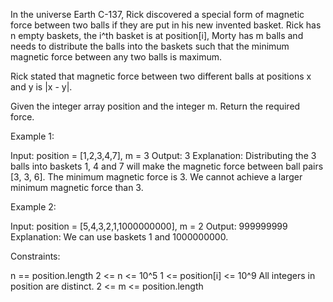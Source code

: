 In the universe Earth C-137, Rick discovered a special form of magnetic force
between two balls if they are put in his new invented basket. Rick has n
empty baskets, the i^th basket is at position[i], Morty has m balls and needs
to distribute the balls into the baskets such that the minimum magnetic force
between any two balls is maximum.

Rick stated that magnetic force between two different balls at positions x
and y is |x - y|.

Given the integer array position and the integer m. Return the required
force.


Example 1:


Input: position = [1,2,3,4,7], m = 3
Output: 3
Explanation: Distributing the 3 balls into baskets 1, 4 and 7 will make the
magnetic force between ball pairs [3, 3, 6]. The minimum magnetic force is 3.
We cannot achieve a larger minimum magnetic force than 3.


Example 2:


Input: position = [5,4,3,2,1,1000000000], m = 2
Output: 999999999
Explanation: We can use baskets 1 and 1000000000.



Constraints:


n == position.length
2 <= n <= 10^5
1 <= position[i] <= 10^9
All integers in position are distinct.
2 <= m <= position.length




